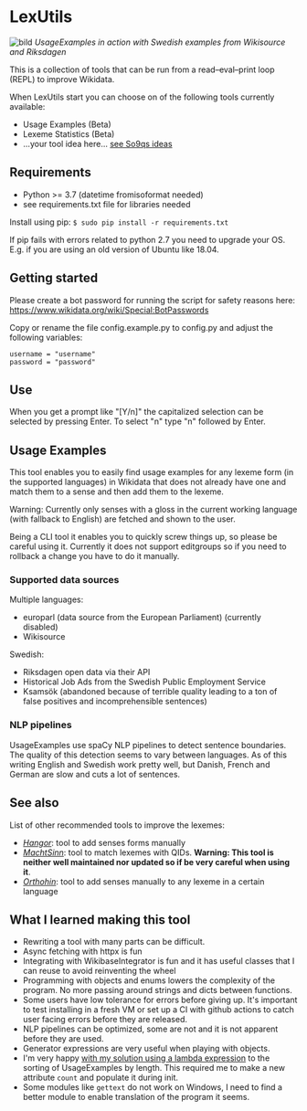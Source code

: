 # LexUtils
![bild](https://user-images.githubusercontent.com/68460690/147775837-e89d752c-143e-426d-884b-cf1f510ca5f6.png)
*UsageExamples in action with Swedish examples from Wikisource and Riksdagen* 

This is a collection of tools that can be run from a read–eval–print loop (REPL) to improve Wikidata.

When LexUtils start you can choose on of the following tools currently available:
* Usage Examples (Beta)
* Lexeme Statistics (Beta)
* ...your tool idea here... [see So9qs ideas](https://www.wikidata.org/wiki/User:So9q/Tool_ideas) 

## Requirements
* Python >= 3.7 (datetime fromisoformat needed)
* see requirements.txt file for libraries needed

Install using pip:
`$ sudo pip install -r requirements.txt`

If pip fails with errors related to python 2.7 you need to upgrade your OS. E.g. if you are using an old version of Ubuntu like 18.04.

## Getting started
Please create a bot password for running the script for
safety reasons here: https://www.wikidata.org/wiki/Special:BotPasswords

Copy or rename the file config.example.py to config.py and adjust the following
variables:
```
username = "username"
password = "password"
```
## Use
When you get a prompt like "[Y/n]" the capitalized selection can be selected by
pressing Enter. To select "n" type "n" followed by Enter.

## Usage Examples
This tool enables you to easily find usage examples 
for any lexeme form (in the supported languages) in 
Wikidata that does not already have one and match them to a sense 
and then add them to the lexeme.

Warning: Currently only senses with a gloss in the current working 
language (with fallback to English) are fetched and shown to the user.

Being a CLI tool it enables you to quickly screw things up, 
so please be careful using it. Currently it does not support 
editgroups so if you need to 
rollback a change you have to do it manually.

### Supported data sources
Multiple languages:
* europarl (data source from the European Parliament) (currently disabled)
* Wikisource

Swedish:
* Riksdagen open data via their API
* Historical Job Ads from the Swedish Public Employment Service
* Ksamsök (abandoned because of terrible quality leading to a ton 
  of false positives and incomprehensible sentences)

### NLP pipelines
UsageExamples use spaCy NLP pipelines to detect sentence boundaries. 
The quality of this detection seems to vary between languages.
As of this writing English and Swedish work pretty well, 
but Danish, French and German are slow and cuts a lot of sentences.

## See also
List of other recommended tools to improve the lexemes:
* *[Hangor](https://hangor.toolforge.org/)*: tool to add senses forms manually
* *[MachtSinn](https://machtsinn.toolforge.org/)*: tool to match lexemes with QIDs. 
  **Warning: This tool is neither well maintained nor updated so if be very careful when using it**.
* *[Orthohin](https://orthohin.toolforge.org/)*: tool to add senses manually to any 
  lexeme in a certain language

## What I learned making this tool
* Rewriting a tool with many parts can be difficult.
* Async fetching with httpx is fun
* Integrating with WikibaseIntegrator is fun and it has 
useful classes that I can reuse to avoid reinventing the wheel
* Programming with objects and enums lowers the complexity of the program. 
No more passing around strings and dicts between functions.
* Some users have low tolerance for errors before giving up. 
It's important to test installing in a fresh VM or set up a CI 
with github actions  to catch user facing errors before they are released.
* NLP pipelines can be optimized, some are not and it is not apparent before they are used.
* Generator expressions are very useful when playing with objects.
* I'm very happy 
[with my solution using a lambda expression](https://github.com/dpriskorn/LexUtils/blob/2290547164afc19b7f38da63cd5c950c5857cb65/lexutils/modules/usage_examples.py#L270) 
to the sorting of UsageExamples by length. 
This required me to make a new attribute `count` and populate it during init.
* Some modules like `gettext` do not work on Windows, 
I need to find a better module to enable translation of the program it seems.